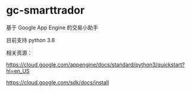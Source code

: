 # gc-smarttrador

基于 Google App Engine 的交易小助手

目前支持 python 3.8

相关资源：

https://cloud.google.com/appengine/docs/standard/python3/quickstart?hl=en_US

https://cloud.google.com/sdk/docs/install

